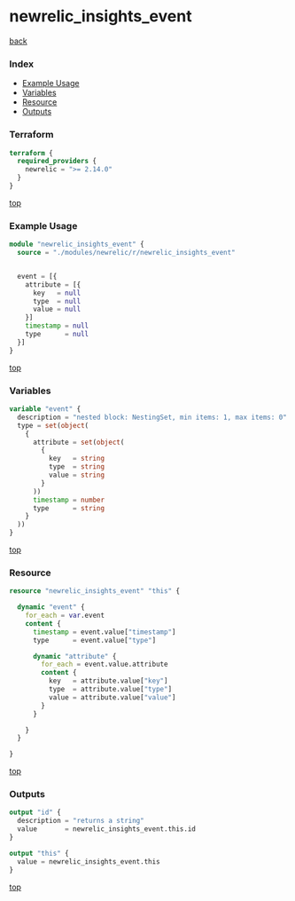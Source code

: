 # newrelic_insights_event

[back](../newrelic.md)

### Index

- [Example Usage](#example-usage)
- [Variables](#variables)
- [Resource](#resource)
- [Outputs](#outputs)

### Terraform

```terraform
terraform {
  required_providers {
    newrelic = ">= 2.14.0"
  }
}
```

[top](#index)

### Example Usage

```terraform
module "newrelic_insights_event" {
  source = "./modules/newrelic/r/newrelic_insights_event"


  event = [{
    attribute = [{
      key   = null
      type  = null
      value = null
    }]
    timestamp = null
    type      = null
  }]
}
```

[top](#index)

### Variables

```terraform
variable "event" {
  description = "nested block: NestingSet, min items: 1, max items: 0"
  type = set(object(
    {
      attribute = set(object(
        {
          key   = string
          type  = string
          value = string
        }
      ))
      timestamp = number
      type      = string
    }
  ))
}
```

[top](#index)

### Resource

```terraform
resource "newrelic_insights_event" "this" {

  dynamic "event" {
    for_each = var.event
    content {
      timestamp = event.value["timestamp"]
      type      = event.value["type"]

      dynamic "attribute" {
        for_each = event.value.attribute
        content {
          key   = attribute.value["key"]
          type  = attribute.value["type"]
          value = attribute.value["value"]
        }
      }

    }
  }

}
```

[top](#index)

### Outputs

```terraform
output "id" {
  description = "returns a string"
  value       = newrelic_insights_event.this.id
}

output "this" {
  value = newrelic_insights_event.this
}
```

[top](#index)